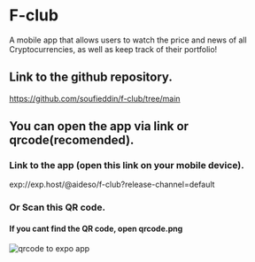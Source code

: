 # F-club

A mobile app that allows users to watch the price and news of all Cryptocurrencies, as well as keep track of their portfolio!

## Link to the github repository.

https://github.com/soufieddin/f-club/tree/main

## You can open the app via link or qrcode(recomended).

### Link to the app (open this link on your mobile device).

exp://exp.host/@aideso/f-club?release-channel=default

### Or Scan this QR code.
#### If you cant find the QR code, open qrcode.png

![qrcode to expo app](https://qr.expo.dev/expo-go?owner=aideso&slug=f-club&releaseChannel=default&host=exp.host)

